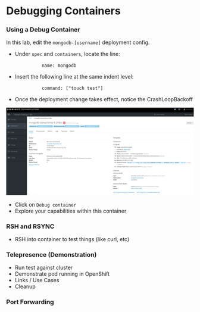 # Debugging Containers

### Using a Debug Container
In this lab, edit the `mongodb-[username]` deployment config. 
- Under `spec` and `containers`, locate the line:  
    ```
              name: mongodb
    ```
- Insert the following line at the same indent level:
    ```
              command: ["touch test"]
    ```
- Once the deployment change takes effect, notice the CrashLoopBackoff

![](../assets/10_debugging_01.png)

- Click on `Debug container`
- Explore your capabilities within this container


### RSH and RSYNC
- RSH into container to test things (like curl, etc)


### Telepresence (Demonstration)
- Run test against cluster
- Demonstrate pod running in OpenShift
- Links / Use Cases
- Cleanup


### Port Forwarding
